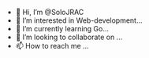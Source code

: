 - 👋 Hi, I’m @SoloJRAC
- 👀 I’m interested in Web-development...
- 🌱 I’m currently learning Go...
- 💞️ I’m looking to collaborate on ...
- 📫 How to reach me ...

<!---
SoloJRAC/SoloJRAC is a ✨ special ✨ repository because its `README.md` (this file) appears on your GitHub profile.
You can click the Preview link to take a look at your changes.
--->
